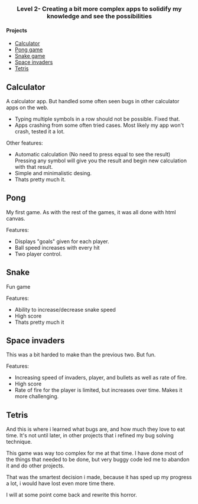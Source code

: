 
<h3 align="center">Level 2- Creating a bit more complex apps to solidify my knowledge and see the possibilities</h3>

#### Projects
- [Calculator](#calculator)
- [Pong game](#pong)
- [Snake game](#snake)
- [Space invaders](#space-invaders)
- [Tetris](#tetris)


## Calculator

A calculator app.
But handled some often seen bugs in other calculator apps on the web.
- Typing multiple symbols in a row should not be possible. Fixed that.
- Apps crashing from some often tried cases. Most likely my app won't crash, tested it a lot.

Other features:
- Automatic calculation (No need to press equal to see the result) Pressing any symbol will give you the result and begin new calculation with that result.  
- Simple and minimalistic desing.
- Thats pretty much it.

## Pong
My first game. As with the rest of the games, it was all done with html canvas.

Features: 
- Displays "goals" given for each player.
- Ball speed increases with every hit
- Two player control. 

## Snake
Fun game 

Features:
- Ability to increase/decrease snake speed
- High score
- Thats pretty much it

## Space invaders
This was a bit harded to make than the previous two. But fun.

Features:
- Increasing speed of invaders, player, and bullets as well as rate of fire.
- High score
- Rate of fire for the player is limited, but increases over time. Makes it more challenging.

## Tetris
And this is where i learned what bugs are, and how much they love to eat time.
It's not until later, in other projects that i refined my bug solving technique.

This game was way too complex for me at that time.
I have done most of the things that needed to be done, but very buggy code led me to abandon it and do other projects.

That was the smartest decision i made, because it has sped up my progress a lot, i would have lost even more time there.

I will at some point come back and rewrite this horror.
